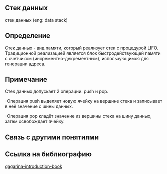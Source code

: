 ## Стек данных
cтек данных (eng: data stack) 

## Определение
Стек данных -  вид памяти, который реализует стек с процедурой LIFO. Традиционной реализацией является блок быстродействующей памяти с счетчиком (инкрементно-декрементным), использующимся для генерации адреса.

## Примечание
Стек данных допускает 2 операции: push и pop. 

-Операция push выделяет новую ячейку на вершине стека и записывает в неё значение с шины данных. 

-Операция pop кладёт значение из вершины стека на шину данных, затем освобождает ячейку.

## Связь с другими понятиями

## Cсылка на библиографию
[gagarina-introduction-book](https://github.com/vernikkkkkkkkkkkkkkkkkkk/concept_new/blob/main/bibliography/gagarina-introduction-book.md)

